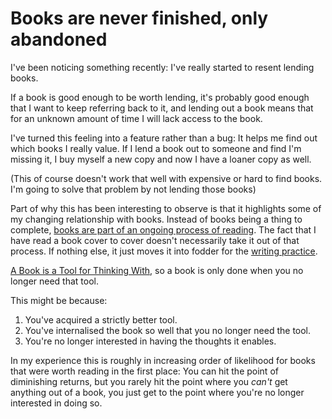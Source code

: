 # Books are never finished, only abandoned

I've been noticing something recently: I've really started to resent lending books.

If a book is good enough to be worth lending, it's probably good enough that I want to keep referring back to it, and lending out a book means that for an unknown amount of time I will lack access to the book.

I've turned this feeling into a feature rather than a bug: It helps me find out which books I really value. If I lend a book out to someone and find I'm missing it, I buy myself a new copy and now I have a loaner copy as well.

(This of course doesn't work that well with expensive or hard to find books. I'm going to solve that problem by not lending those books)

Part of why this has been interesting to observe is that it highlights some of my changing relationship with books. Instead of books being a thing to complete, [books are part of an ongoing process of reading](https://twitter.com/DRMacIver/status/1266093917885337600). The fact that I have read a book cover to cover doesn't necessarily take it out of that process. If nothing else, it just moves it into fodder for the [writing practice](https://notebook.drmaciver.com/posts/2020-06-08-10:11.html).

[A Book is a Tool for Thinking With](https://notebook.drmaciver.com/posts/2020-06-09-10:23.html), so a book is only done when you no longer need that tool.

This might be because:

1. You've acquired a strictly better tool.
2. You've internalised the book so well that you no longer need the tool.
3. You're no longer interested in having the thoughts it enables.

In my experience this is roughly in increasing order of likelihood for books that were worth reading in the first place: You can hit the point of diminishing returns, but you rarely hit the point where you *can't* get anything out of a book, you just get to the point where you're no longer interested in doing so.
